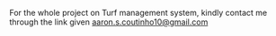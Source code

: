 For the whole project on Turf management system, kindly contact me through the link given 
aaron.s.coutinho10@gmail.com
